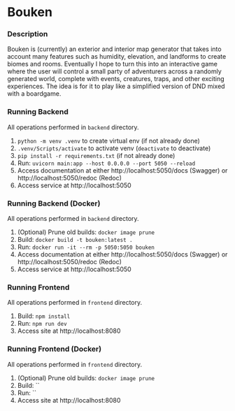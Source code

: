 # Bouken

### Description

Bouken is (currently) an exterior and interior map generator that takes into account many features such as humidity, elevation, and landforms to create biomes and rooms. Eventually I hope to turn this into an interactive game where the user will control a small party of adventurers across a randomly generated world, complete with events, creatures, traps, and other exciting experiences. The idea is for it to play like a simplified version of DND mixed with a boardgame.

### Running Backend

All operations performed in `backend` directory.
1. `python -m venv .venv` to create virtual env (if not already done)
2. `.venv/Scripts/activate` to activate venv (`deactivate` to deactivate)
3. `pip install -r requirements.txt` (if not already done)
4. Run: `uvicorn main:app --host 0.0.0.0 --port 5050 --reload`
5. Access documentation at either http://localhost:5050/docs (Swagger) or http://localhost:5050/redoc (Redoc)
6. Access service at http://localhost:5050

### Running Backend (Docker)

All operations performed in `backend` directory.
1. (Optional) Prune old builds: `docker image prune`
2. Build: `docker build -t bouken:latest .`
3. Run: `docker run -it --rm -p 5050:5050 bouken`
4. Access documentation at either http://localhost:5050/docs (Swagger) or http://localhost:5050/redoc (Redoc)
5. Access service at http://localhost:5050

### Running Frontend

All operations performed in `frontend` directory.
1. Build: `npm install`
2. Run: `npm run dev`
3. Access site at http://localhost:8080

### Running Frontend (Docker)

All operations performed in `frontend` directory.
1. (Optional) Prune old builds: `docker image prune`
2. Build: ``
3. Run: ``
4. Access site at http://localhost:8080